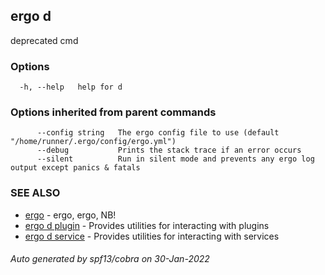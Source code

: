 ## ergo d

deprecated cmd

### Options

```
  -h, --help   help for d
```

### Options inherited from parent commands

```
      --config string   The ergo config file to use (default "/home/runner/.ergo/config/ergo.yml")
      --debug           Prints the stack trace if an error occurs
      --silent          Run in silent mode and prevents any ergo log output except panics & fatals
```

### SEE ALSO

* [ergo](ergo.md)	 - ergo, ergo, NB!
* [ergo d plugin](ergo_d_plugin.md)	 - Provides utilities for interacting with plugins
* [ergo d service](ergo_d_service.md)	 - Provides utilities for interacting with services

###### Auto generated by spf13/cobra on 30-Jan-2022
